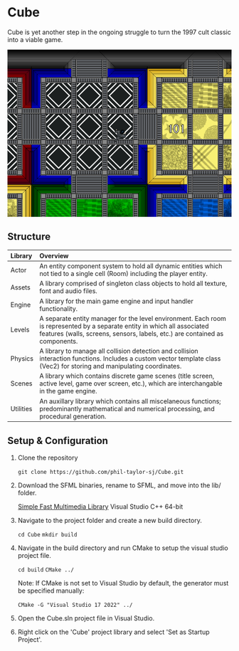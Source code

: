 # Cube

Cube is yet another step in the ongoing struggle to turn the 1997 cult classic into a viable game.

<p align="center">
	<img src="https://raw.githubusercontent.com/phil-taylor-sj/images/main/cube-gameplay.png" alt="Logo" width="950"/>
</p>

## Structure

| Library | Overview |
| :--- | :--- |
| Actor | An entity component system to hold all dynamic entities which not tied to a single cell (Room) including the player entity. |
| Assets | A library comprised of singleton class objects to hold all texture, font and audio files.  |
| Engine | A library for the main game engine and input handler functionality. |
| Levels | A separate entity manager for the level environment. Each room is represented by a separate entity in which all associated features (walls, screens, sensors, labels, etc.) are contained as components. |
| Physics | A library to manage all collision detection and collision interaction functions. Includes a custom vector template class (Vec2) for storing and manipulating coordinates. |
| Scenes | A library which contains discrete game scenes (title screen, active level, game over screen, etc.), which are interchangable in the game engine. |
| Utilities | An auxillary library which contains all miscelaneous functions; predominantly mathematical and numerical processing, and procedural generation. |

## Setup & Configuration

1. Clone the repository

	`git clone https://github.com/phil-taylor-sj/Cube.git`

2. Download the SFML binaries, rename to SFML, and move into the lib/ folder.

	[Simple Fast Multimedia Library](https://www.sfml-dev.org/download/sfml/2.6.1/)
	Visual Studio C++ 64-bit

3. Navigate to the project folder and create a new build directory.

	`cd Cube`
	`mkdir build`
 
4. Navigate in the build directory and run CMake to setup the visual studio project file.

	`cd build`
	`CMake ../`

	Note: If CMake is not set to Visual Studio by default, the generator must be specified manually:

	`CMake -G "Visual Studio 17 2022" ../`

5. Open the Cube.sln project file in Visual Studio.

6. Right click on the 'Cube' project library and select 'Set as Startup Project'.
